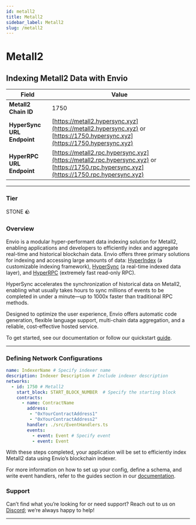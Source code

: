 ```yaml
---
id: metall2
title: Metall2
sidebar_label: Metall2
slug: /metall2
---
```


# Metall2

## Indexing Metall2 Data with Envio

| **Field**                     | **Value**                                                                                          |
|-------------------------------|----------------------------------------------------------------------------------------------------|
| **Metall2 Chain ID**     | 1750                                                                                            |
| **HyperSync URL Endpoint**    | [https://metall2.hypersync.xyz](https://metall2.hypersync.xyz) or [https://1750.hypersync.xyz](https://1750.hypersync.xyz) |
| **HyperRPC URL Endpoint**     | [https://metall2.rpc.hypersync.xyz](https://metall2.rpc.hypersync.xyz) or [https://1750.rpc.hypersync.xyz](https://1750.rpc.hypersync.xyz) |

---

### Tier

STONE 🪨

### Overview

Envio is a modular hyper-performant data indexing solution for Metall2, enabling applications and developers to efficiently index and aggregate real-time and historical blockchain data. Envio offers three primary solutions for indexing and accessing large amounts of data: [HyperIndex](/docs/HyperIndex/overview) (a customizable indexing framework), [HyperSync](/docs/HyperSync/overview) (a real-time indexed data layer), and [HyperRPC](/docs/HyperRPC/overview-hyperrpc) (extremely fast read-only RPC).

HyperSync accelerates the synchronization of historical data on Metall2, enabling what usually takes hours to sync millions of events to be completed in under a minute—up to 1000x faster than traditional RPC methods.

Designed to optimize the user experience, Envio offers automatic code generation, flexible language support, multi-chain data aggregation, and a reliable, cost-effective hosted service.

To get started, see our documentation or follow our quickstart [guide](/docs/HyperIndex/contract-import).

---

### Defining Network Configurations

```yaml
name: IndexerName # Specify indexer name
description: Indexer Description # Include indexer description
networks:
  - id: 1750 # Metall2  
    start_block: START_BLOCK_NUMBER  # Specify the starting block
    contracts:
      - name: ContractName
        address:
         - "0xYourContractAddress1"
         - "0xYourContractAddress2"
        handler: ./src/EventHandlers.ts
        events:
          - event: Event # Specify event
          - event: Event
```

With these steps completed, your application will be set to efficiently index Metall2 data using Envio’s blockchain indexer.

For more information on how to set up your config, define a schema, and write event handlers, refer to the guides section in our [documentation](/docs/HyperIndex/configuration-file).

### Support

Can’t find what you’re looking for or need support? Reach out to us on [Discord](https://discord.com/invite/Q9qt8gZ2fX); we’re always happy to help!

---
